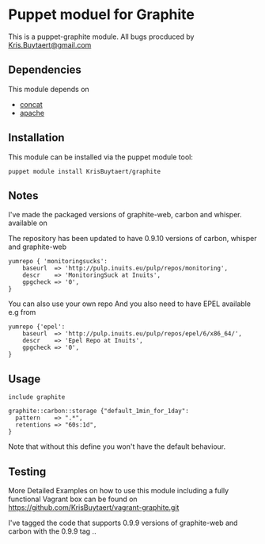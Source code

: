 Puppet moduel for Graphite
==========================

This is a puppet-graphite module.
All bugs procduced by Kris.Buytaert@gmail.com

Dependencies
------------
This module depends on

- [concat](http://forge.puppetlabs.com/ripienaar/concat)
- [apache](https://forge.puppetlabs.com/puppetlabs/apache)

Installation
------------

This module can be installed via the puppet module tool:

    puppet module install KrisBuytaert/graphite

Notes
-----

I've made the packaged versions of graphite-web, carbon and whisper. 
available on

The repository has been updated to have 0.9.10 versions of carbon, whisper and graphite-web


    yumrepo { 'monitoringsucks':
        baseurl  => 'http://pulp.inuits.eu/pulp/repos/monitoring',
        descr    => 'MonitoringSuck at Inuits',
        gpgcheck => '0',
    }

You can also use your own repo
And you also need to have EPEL available  e.g from 

    yumrepo {'epel':
        baseurl  => 'http://pulp.inuits.eu/pulp/repos/epel/6/x86_64/',
        descr    => 'Epel Repo at Inuits',
        gpgcheck => '0',
    }

Usage
-----

    include graphite

    graphite::carbon::storage {"default_1min_for_1day":
      pattern    => ".*",
      retentions => "60s:1d",
    }

Note that without this define you won't have the default behaviour.

Testing
-------

More Detailed Examples on how to use this module including a fully functional Vagrant box can be found on https://github.com/KrisBuytaert/vagrant-graphite.git


I've tagged the code that supports 0.9.9 versions of graphite-web and carbon with
the 0.9.9 tag ..
